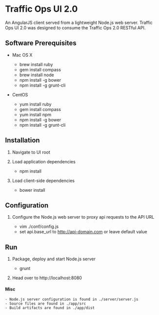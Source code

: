 # Traffic Ops UI 2.0

An AngularJS client served from a lightweight Node.js web server. Traffic Ops UI 2.0 was designed to consume the Traffic Ops 2.0 RESTful API.

## Software Prerequisites

* Mac OS X

    - brew install ruby
    - gem install compass
    - brew install node
    - npm install -g bower
    - npm install -g grunt-cli

* CentOS

    - yum install ruby
    - gem install compass
    - yum install npm
    - npm install -g bower
    - npm install -g grunt-cli

## Installation

1. Navigate to UI root

2. Load application dependencies

    - npm install

3. Load client-side dependencies

    - bower install
    
## Configuration

1. Configure the Node.js web server to proxy api requests to the API URL

    - vim ./conf/config.js
    - set api.base_url to http://api-domain.com or leave default value
    
## Run

1. Package, deploy and start Node.js server

    - grunt

2. Head over to http://localhost:8080

#### Misc

    - Node.js server configuration is found in ./server/server.js
    - Source files are found in ./app/src
    - Build artifacts are found in ./app/dist
